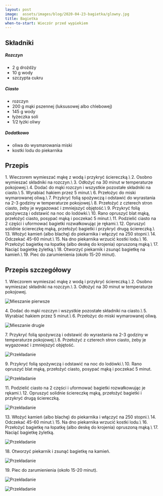 ```yaml
---
layout: post
image:  assets/images/blog/2020-04-23-bagietka/glowny.jpg
title: Bagietka
when-to-start: Wieczór przed wypiekiem
---
```


## Składniki

##### Rozczyn

* 2 g drożdży
* 10 g wody
* szczypta cukru

##### Ciasto

* rozczyn
* 200 g mąki pszennej (luksusowej albo chlebowej)
* 145 g wody
* łyżeczka soli
* 1/2 łyżki oliwy

##### Dodatkowo

* oliwa do wysmarowania miski
* kostki lodu do piekarnika

## Przepis

1\. Wieczorem wymieszać mąkę z wodą i przykryć ściereczką.\\
2\. Osobno wymieszać składniki na rozczyn.\\
3\. Odłożyć na 30 minut w temperaturze pokojowej.\\
4\. Dodać do mąki rozczyn i wszystkie pozostałe składniki na ciasto.\\
5\. Wyrabiać hakiem przez 5 minut.\\
6\. Przełożyc do miski wymarowanej oliwą.\\
7\. Przykryć folią spożywczą i odstawić do wyrastania na 2-3 godziny w temperaturze pokojowej.\\
8\. Przełożyć z czterech stron ciasto, żeby je wygazować i zmniejszyć objętość.\\
9\. Przykryć folią spożywczą i odstawić na noc do lodówki.\\
10\. Rano opruszyć blat mąką, przełożyć ciasto, posypać mąką i poczekać 5 minut.\\
11\. Podzielić ciasto na 2 części i uformować bagietki rozwałkowując je rękami.\\
12\. Opruszyć solidnie ściereczkę mąką, przełożyć bagietki i przykryć drugą ściereczką.\\
13\. Włożyć kamień (albo blachę) do piekarnika i włączyć na 250 stopni.\\
14\. Odczekać 45-60 minut.\\
15\. Na dno piekarnika wrzucić kostki lodu.\\
16\. Przełożyć bagietkę na łopatkę (albo deskę do krojenia) opruszoną mąką.\\
17\. Naciąć bagietkę żyletką.\\
18\. Otworzyć piekarnik i zsunąć bagietkę na kamień.\\
19\. Piec do zarumienienia (około 15-20 minut).

## Przepis szczegółowy

1\. Wieczorem wymieszać mąkę z wodą i przykryć ściereczką.\\
2\. Osobno wymieszać składniki na rozczyn.\\
3\. Odłożyć na 30 minut w temperaturze pokojowej.

![Mieszanie pierwsze](/assets/images/blog/2020-04-23-bagietka/mieszanie-pierwsze.jpg)

4\. Dodać do mąki rozczyn i wszystkie pozostałe składniki na ciasto.\\
5\. Wyrabiać hakiem przez 5 minut.\\
6\. Przełożyc do miski wymarowanej oliwą.

![Mieszanie drugie](/assets/images/blog/2020-04-23-bagietka/mieszanie-drugie.jpg)

7\. Przykryć folią spożywczą i odstawić do wyrastania na 2-3 godziny w temperaturze pokojowej.\\
8\. Przełożyć z czterech stron ciasto, żeby je wygazować i zmniejszyć objętość.

![Przekładanie](/assets/images/blog/2020-04-23-bagietka/przekladanie.jpg)

9\. Przykryć folią spożywczą i odstawić na noc do lodówki.\\
10\. Rano opruszyć blat mąką, przełożyć ciasto, posypać mąką i poczekać 5 minut.

![Przekładanie](/assets/images/blog/2020-04-23-bagietka/formowanie.jpg)

11\. Podzielić ciasto na 2 części i uformować bagietki rozwałkowując je rękami.\\
12\. Opruszyć solidnie ściereczkę mąką, przełożyć bagietki i przykryć drugą ściereczką.

![Przekładanie](/assets/images/blog/2020-04-23-bagietka/wyrastanie.jpg)

13\. Włożyć kamień (albo blachę) do piekarnika i włączyć na 250 stopni.\\
14\. Odczekać 45-60 minut.\\
15\. Na dno piekarnika wrzucić kostki lodu.\\
16\. Przełożyć bagietkę na łopatkę (albo deskę do krojenia) opruszoną mąką.\\
17\. Naciąć bagietkę żyletką.

![Przekładanie](/assets/images/blog/2020-04-23-bagietka/nacinanie.jpg)

18\. Otworzyć piekarnik i zsunąć bagietkę na kamień.

![Przekładanie](/assets/images/blog/2020-04-23-bagietka/pieczenie.jpg)

19\. Piec do zarumienienia (około 15-20 minut).

![Przekładanie](/assets/images/blog/2020-04-23-bagietka/koniec.jpg)

![Przekładanie](/assets/images/blog/2020-04-23-bagietka/koniec2.jpg)